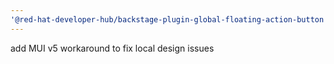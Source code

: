 ```yaml
---
'@red-hat-developer-hub/backstage-plugin-global-floating-action-button': patch
---
```


add MUI v5 workaround to fix local design issues
